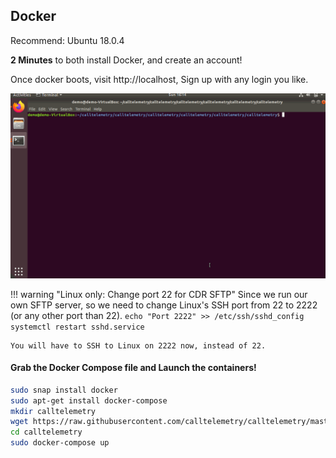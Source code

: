 ## Docker

Recommend: Ubuntu 18.0.4 

**2 Minutes** to both install Docker, and create an account!

Once docker boots, visit http://localhost, Sign up with any login you like.

![docker install](docker-install.gif)  

!!! warning "Linux only: Change port 22 for CDR SFTP"
    Since we run our own SFTP server, so we need to change Linux's SSH port from 22 to 2222 (or any other port than 22). 
    ```
    echo "Port 2222" >> /etc/ssh/sshd_config
    systemctl restart sshd.service
    ```

    You will have to SSH to Linux on 2222 now, instead of 22.


#### Grab the Docker Compose file and Launch the containers!
``` bash
sudo snap install docker
sudo apt-get install docker-compose
mkdir calltelemetry
wget https://raw.githubusercontent.com/calltelemetry/calltelemetry/master/docker-compose.yml
cd calltelemetry
sudo docker-compose up
```